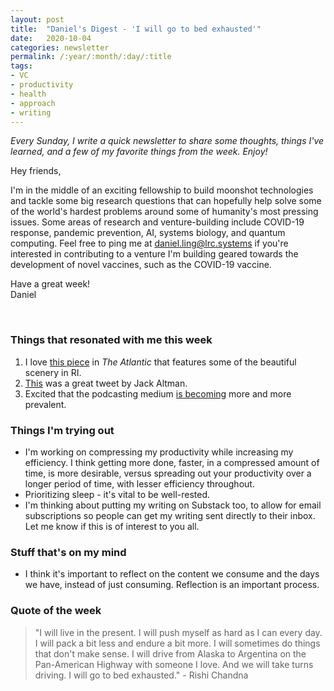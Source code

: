 ```yaml
---
layout: post
title:  "Daniel's Digest - 'I will go to bed exhausted'"
date:   2020-10-04
categories: newsletter
permalink: /:year/:month/:day/:title
tags:
- VC
- productivity
- health
- approach
- writing
---
```


*Every Sunday, I write a quick newsletter to share some thoughts, things I've learned, and a few of my favorite things from the week. Enjoy!*

Hey friends,

I'm in the middle of an exciting fellowship to build moonshot technologies and tackle some big research questions that can hopefully help solve some of the world's hardest problems around some of humanity's most pressing issues. Some areas of research and venture-building include COVID-19 response, pandemic prevention, AI, systems biology, and quantum computing. Feel free to ping me at daniel.ling@lrc.systems if you're interested in contributing to a venture I'm building geared towards the development of novel vaccines, such as the COVID-19 vaccine.

Have a great week!\
Daniel

<br>

### Things that resonated with me this week

1. I love [this piece](https://www.theatlantic.com/photo/2020/09/rhode-island-photos/616489/?fbclid=IwAR0SSoP6JYuUoD_2mE-7JDTzBfisbVnb3S3ZKoG9CzffA_ER93gZ1Bm14Qc) in *The Atlantic* that features some of the beautiful scenery in RI.
2. [This](https://twitter.com/jaltma/status/1310638209622188037) was a great tweet by Jack Altman.
3. Excited that the podcasting medium [is becoming](https://twitter.com/MichelleObama/status/1311308682848800769) more and more prevalent.

### Things I'm trying out

- I'm working on compressing my productivity while increasing my efficiency. I think getting more done, faster, in a compressed amount of time, is more desirable, versus spreading out your productivity over a longer period of time, with lesser efficiency throughout.
- Prioritizing sleep - it's vital to be well-rested.
- I'm thinking about putting my writing on Substack too, to allow for email subscriptions so people can get my writing sent directly to their inbox. Let me know if this is of interest to you all.

### Stuff that's on my mind

- I think it's important to reflect on the content we consume and the days we have, instead of just consuming. Reflection is an important process.

### Quote of the week

> "I will live in the present. I will push myself as hard as I can every day. I will pack a bit less and endure a bit more.
I will sometimes do things that don't make sense.
I will drive from Alaska to Argentina on the Pan-American Highway with someone I love. And we will take turns driving.
I will go to bed exhausted." - Rishi Chandna
